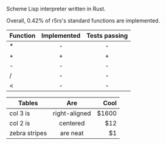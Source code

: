 Scheme Lisp interpreter written in Rust.

Overall, 0.42% of r5rs's standard functions are implemented.

| Function | Implemented | Tests passing|
| :- | :-: | :-: |
|*| - | - |
|+| + | +  |
|-| - | - |
|/| - | - |
|<| - | - |


| Tables        | Are           | Cool  |
| ------------- |:-------------:| -----:|
| col 3 is      | right-aligned | $1600 |
| col 2 is      | centered      |   $12 |
| zebra stripes | are neat      |    $1 |

